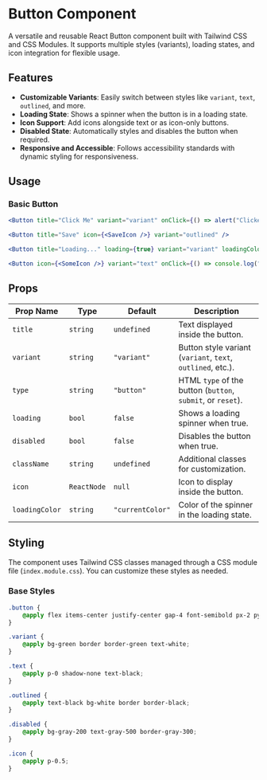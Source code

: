 # Button Component

A versatile and reusable React Button component built with Tailwind CSS and CSS Modules. It supports multiple styles (variants), loading states, and icon integration for flexible usage.

## Features

-   **Customizable Variants**: Easily switch between styles like `variant`, `text`, `outlined`, and more.
-   **Loading State**: Shows a spinner when the button is in a loading state.
-   **Icon Support**: Add icons alongside text or as icon-only buttons.
-   **Disabled State**: Automatically styles and disables the button when required.
-   **Responsive and Accessible**: Follows accessibility standards with dynamic styling for responsiveness.

## Usage

### Basic Button

```jsx
<Button title="Click Me" variant="variant" onClick={() => alert("Clicked!")} />

<Button title="Save" icon={<SaveIcon />} variant="outlined" />

<Button title="Loading..." loading={true} variant="variant" loadingColor="red" />

<Button icon={<SomeIcon />} variant="text" onClick={() => console.log("Icon Clicked!")} />

```

## Props

| Prop Name      | Type        | Default          | Description                                                 |
| -------------- | ----------- | ---------------- | ----------------------------------------------------------- |
| `title`        | `string`    | `undefined`      | Text displayed inside the button.                           |
| `variant`      | `string`    | `"variant"`      | Button style variant (`variant`, `text`, `outlined`, etc.). |
| `type`         | `string`    | `"button"`       | HTML `type` of the button (`button`, `submit`, or `reset`). |
| `loading`      | `bool`      | `false`          | Shows a loading spinner when true.                          |
| `disabled`     | `bool`      | `false`          | Disables the button when true.                              |
| `className`    | `string`    | `undefined`      | Additional classes for customization.                       |
| `icon`         | `ReactNode` | `null`           | Icon to display inside the button.                          |
| `loadingColor` | `string`    | `"currentColor"` | Color of the spinner in the loading state.                  |

## Styling

The component uses Tailwind CSS classes managed through a CSS module file (`index.module.css`). You can customize these styles as needed.

### Base Styles

```css
.button {
    @apply flex items-center justify-center gap-4 font-semibold px-2 py-0.5 rounded text-xs lg:text-base shadow-sm;
}

.variant {
    @apply bg-green border border-green text-white;
}

.text {
    @apply p-0 shadow-none text-black;
}

.outlined {
    @apply text-black bg-white border border-black;
}

.disabled {
    @apply bg-gray-200 text-gray-500 border-gray-300;
}

.icon {
    @apply p-0.5;
}
```
